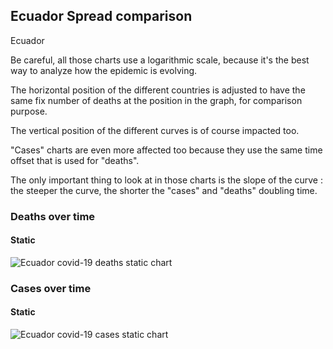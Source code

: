 ## Ecuador Spread comparison 

Ecuador



Be careful, all those charts use a logarithmic scale, because it's the best way to analyze how the epidemic is evolving.
 
The horizontal position of the different countries is adjusted to have the same fix number of deaths at the position in the graph, for comparison purpose.

The vertical position of the different curves is of course impacted too.

"Cases" charts are even more affected too because they use the same time offset that is used for "deaths".

The only important thing to look at in those charts is the slope of the curve : the steeper the curve, the shorter the "cases" and "deaths" doubling time.



 
### Deaths over time
 
#### Static
![Ecuador covid-19 deaths static chart](https://raw.githubusercontent.com/madlag/coronavirus_study/master/notebooks/graphs/2020-03-20/countries/Ecuador/2020-03-20_Ecuador_deaths.png "Ecuador covid-19 deaths static chart")   

 
### Cases over time
 
#### Static
![Ecuador covid-19 cases static chart](https://raw.githubusercontent.com/madlag/coronavirus_study/master/notebooks/graphs/2020-03-20/countries/Ecuador/2020-03-20_Ecuador_deaths.png "Ecuador covid-19 cases static chart")   

